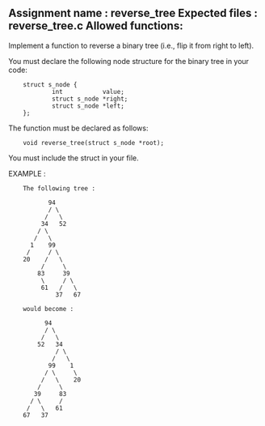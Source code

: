 Assignment name  : reverse_tree
Expected files   : reverse_tree.c
Allowed functions:
--------------------------------------------------------------------------------

Implement a function to reverse a binary tree (i.e., flip it from right to left).

You must declare the following node structure for the binary tree in your code:


        struct s_node {
                int           value;
                struct s_node *right;
                struct s_node *left;
        };


The function must be declared as follows:

        void reverse_tree(struct s_node *root);

You must include the struct in your file.

EXAMPLE :

        The following tree :

               94
               / \
              /   \
             34   52
            / \
           /   \
          1    99
         /     / \
        20    /   \
             /     \
            83     39
             \     / \
             61   /   \
                 37   67

        would become :

              94
              / \
             /   \
            52   34
                 / \
                /   \
               99    1
              / \     \
             /   \    20
            /     \
           39     83
          / \     /
         /   \   61
        67   37